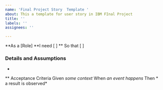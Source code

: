 ```yaml
---
name: 'Final Project Story  Template '
about: This a template for user story in IBM FInal Project
title: ''
labels: ''
assignees: ''

---
```


**As a [Role]
**I need [   ]
** So that [  ]

### Details and Assumptions
*
** Acceptance Criteria
Given *some context*
When *an event happens*
Then * a result is observed*
